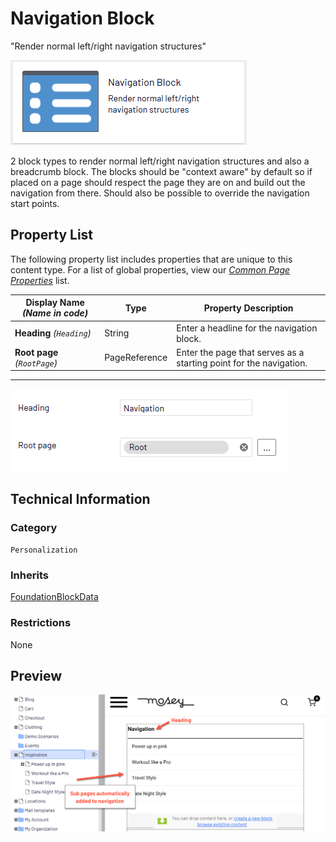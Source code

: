 # Navigation Block
"Render normal left/right navigation structures"

![Navigation Block](Screenshots/Navigation%20Block%20-%20icon.png)


2 block types to render normal left/right navigation structures and also a breadcrumb block. The blocks should be "context aware" by default so if placed on a page should respect the page they are on and build out the navigation from there. Should also be possible to override the navigation start points.

## Property List
The following property list includes properties that are unique to this content type. For a list of global properties, view our [*Common Page Properties*](../../Common%20Page%20Properties.md) list.

Display Name *(Name in code)* | Type | Property Description
--------------|------|---------------
**Heading** *(`Heading`)* | String | Enter a headline for the navigation block.
**Root page** *(`RootPage`)* | PageReference | Enter the page that serves as a starting point for the navigation.

** **
![Page List Block - Content tab](Screenshots/Navigation%20Block%20-%20Content%20tab.png)

## Technical Information

### Category
`Personalization`

### Inherits
[FoundationBlockData](#)

### Restrictions
None

## Preview
![Page List Block - Preview](Screenshots/Navigation%20Block%20-%20Preview.png)
